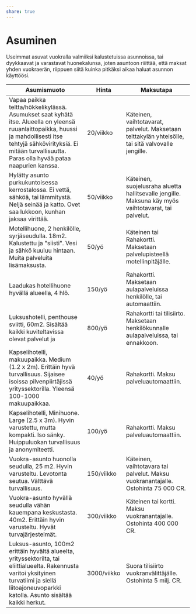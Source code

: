 ```yaml
---
share: true
---
```

# Asuminen

Useimmat asuvat vuokralla valmiiksi kalustetuissa asunnoissa, tai dyykkaavat ja varastavat huonekalunsa, joten asuntoon riiittää, että maksat yhden vuokraerän, riippuen siitä kuinka pitkäksi aikaa haluat asunnon käyttöösi.

| Asumismuoto                                                  | Hinta       | Maksutapa                                                    |
| ------------------------------------------------------------ | ----------- | ------------------------------------------------------------ |
| Vapaa paikka teltta/hökkelikylässä. Asumukset saat kyhätä itse. Alueella on yleensä ruuanlaittopaikka, huussi ja mahdollisesti itse tehtyjä sähkövirityksiä. Ei mitään turvallisuutta. Paras olla hyvää pataa naapurien kanssa. | 20/viikko   | Käteinen, vaihtotavarat, palvelut. Maksetaan telttakylän yhteisölle, tai sitä valvovalle jengille. |
| Hylätty asunto purkukuntoisessa kerrostalossa. Ei vettä, sähköä, tai lämmitystä. Neljä seinää ja katto. Ovet saa lukkoon, kunhan jaksaa virittää. | 50/viikko   | Käteinen, suojelusraha aluetta hallitsevalle jengille. Maksuna käy myös vaihtotavarat, tai palvelut. |
| Motellihuone, 2 henkilölle, syrjäseudulla. 18m2. Kalustettu ja "siisti". Vesi ja sähkö kuuluu hintaan. Muita palveluita lisämaksusta. | 50/yö       | Käteinen tai Rahakortti. Maksetaan palvelupisteellä motellinpitäjälle. |
| Laadukas hotellihuone hyvällä alueella, 4 hlö.               | 150/yö      | Rahakortti. Maksetaan aulapalveluissa henkilölle, tai automaattiin. |
| Luksushotelli, penthouse sviitti, 60m2. Sisältää kaikki kuviteltavissa olevat palvelut ja | 800/yö      | Rahakortti tai tilisiirto. Maksetaan henkilökunnalle aulapalveluissa, tai ennakkoon. |
| Kapselihotelli, makuupaikka. Medium (1.2 x 2m). Erittäin hyvä turvallisuus.  Sijaisee isoissa pilvenpiirtäjissä yrityssektorilla. Yleensä 100-1000 makuupaikkaa. | 40/yö       | Rahakortti. Maksu palveluautomaattiin.                       |
| Kapselihotelli, Minihuone. Large (2.5 x 3m). Hyvin varustettu, mutta kompakti. Iso sänky. Huippuluokan turvallisuus ja anonymiteetti. | 100/yö      | Rahakortti. Maksu palveluautomaattiin.                       |
| Vuokra-asunto huonolla seudulla, 25 m2. Hyvin varusteltu. Levotonta seutua. Välttävä turvallisuus. | 150/viikko  | Käteinen, vaihtotavara tai palvelut. Maksu vuokranantajalle. Ostohinta 75 000 CR. |
| Vuokra-asunto hyvällä seudulla vähän kauempana keskustasta. 40m2. Erittäin hyvin varusteltu. Hyvät turvajärjestelmät. | 300/viikko  | Käteinen tai kortti. Maksu vuokranantajalle. Ostohinta 400 000 CR. |
| Luksus-asunto, 100m2 erittäin hyvältä alueelta, yrityssektorilta, tai eliittialueelta. Rakennusta varitoi yksityinen turvatiimi ja siellä liitoajoneuvoparkki katolla. Asunto sisältää kaikki herkut. | 3000/viikko | Suora tilisiirto vuokranvälittäjälle. Ostohinta 5 milj. CR.  |